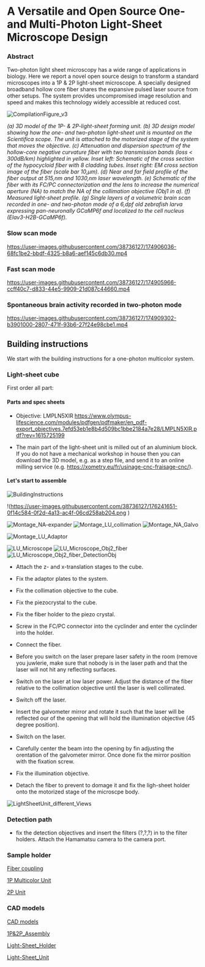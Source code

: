 # A Versatile and Open Source One- and Multi-Photon Light-Sheet Microscope Design

### Abstract
Two-photon light sheet microscopy has a wide range of applications in biology. Here we report a novel open source design to transform a standard microscopes into a 1P \& 2P light-sheet microscope. A specially designed broadband hollow core fiber shares the expansive pulsed laser source from other setups. The system provides uncompromised image resolution and speed and makes this technology widely accessible at reduced cost.

![CompilationFigure_v3](https://user-images.githubusercontent.com/38736127/174906572-d85802cc-6171-40a8-a8f5-7138b5235d8f.png)

*(a) 3D model of the 1P- \& 2P-light-sheet forming unit. (b) 3D design model showing how the one- and two-photon light-sheet unit is mounted on the Scientifica scope. The unit is attached to the motorized stage of the system that moves the objective. (c) Attenuation and dispersion spectrum of the hollow-core negative curvature fiber with two transmission bands (loss $<$ 300dB/km) highlighted in yellow. Inset left: Schematic of the cross section of the hypocycloid fiber with 8 cladding tubes. Inset right: EM cross section image of the fiber (scale bar 10\,$\mu$m). (d) Near and far field profile of the fiber output at 515\,nm and 1030\,nm laser wavelength. (e) Schematic of the fiber with its FC/PC connectorization and the lens to increase the numerical aperture (NA) to match the NA of the collimation objective (Obj1 in a). (f) Measured light-sheet profile. (g) Single layers of a volumetric brain scan recorded in one- and two-photon mode of a 6\,dpf old zebrafish larva expressing pan-neuronally GCaMP6f and localized to the cell nucleus (Elav3-H2B-GCaMP6f).*


### Slow scan mode

https://user-images.githubusercontent.com/38736127/174906036-68fc1be2-bbdf-4325-b8a6-aef145c6db30.mp4

### Fast scan mode

https://user-images.githubusercontent.com/38736127/174905966-ccff40c7-d833-44e5-9909-21d087c44660.mp4



### Spontaneous brain activity recorded in two-photon mode



https://user-images.githubusercontent.com/38736127/174909302-b3901000-2807-471f-93b6-27f24e98cbe1.mp4

## Building instructions


We start with the building instructions for a one-photon multicolor system. 



### Light-sheet cube



First order all part:

#### Parts and spec sheets
* Objective: LMPLN5XIR
https://www.olympus-lifescience.com/modules/pdfgen/pdfmaker/en_pdf-export_objectives.7efd53eb1e8b4d509bc1bbe2184a7e28/LMPLN5XIR.pdf?rev=1615725199


* The main part of the light-sheet unit is  milled out of an aluminium block. If you do not have a mechanical workshop in house then you can download the 3D model, e.g. as a step file, and send it to an online milling service (e.g. https://xometry.eu/fr/usinage-cnc-fraisage-cnc/). 


#### Let's start to assemble



![BuildingInstructions](https://user-images.githubusercontent.com/38736127/176246435-6fac2192-8932-4ac4-a85b-36d63835c25d.png)

!(https://user-images.githubusercontent.com/38736127/176241651-0f14c584-0f2d-4a13-ac4f-06cd258ab204.png )


![Montage_NA-expander](https://user-images.githubusercontent.com/38736127/176241706-8856b31e-ee73-419c-9677-609d441503f4.png)
![Montage_LU_collimation](https://user-images.githubusercontent.com/38736127/176241781-ad4691f0-ce67-4bda-99ca-3249b830603f.png)
![Montage_NA_Galvo](https://user-images.githubusercontent.com/38736127/176241794-96122dbd-1c0f-4f54-9025-3fe8f1265f4c.png)

![Montage_LU_Adaptor](https://user-images.githubusercontent.com/38736127/176241612-6130ca6c-d9a6-429c-947d-0d4d7cc30bd9.png)

![LU_Microscope](https://user-images.githubusercontent.com/38736127/176241870-3b6203d5-44d8-4415-9622-d4fd1ee4158f.png)
![LU_Microscope_Obj2_fiber](https://user-images.githubusercontent.com/38736127/176241889-afbbee36-ce74-445f-86bf-2d7629de51b2.png)
![LU_Microscope_Obj2_fiber_DetectionObj](https://user-images.githubusercontent.com/38736127/176241910-429d99b9-ff94-4353-9ebd-89a422d332b6.png)



* Attach the z- and x-translation stages to the cube. 

* Fix the adaptor plates to the system.

* Fix the collimation objective to the cube. 

* Fix the piezocrystal to the cube. 

* Fix the fiber holder to the piezo crystal.

* Screw in the FC/PC connector into the cyclinder and enter the cyclinder into the holder. 


* Connect the fiber. 

* Before you switch on the laser prepare laser safety in the room (remove you juwlerie, make sure that nobody is in the laser path and that the laser will not hit any reflecting surfaces. 

* Switch on the laser at low laser power. Adjust the distance of the fiber relative to the collimation objective until the laser is well collimated. 

* Switch off the laser. 

* Insert the galvometer mirror and rotate it such that the laser will be reflected our of the opening that will hold the illumination objective (45 degree position). 

* Switch on the laser.

* Carefully center the beam into the opening by fin adjusting the orentation of the galvometer mirror. Once done fix the mirror position with the fixation screw. 

* Fix the illumination objective.

* Detach the fiber to prevent to domage it and fix the ligh-sheet holder onto the motorized stage of the microscpe body.

![LightSheetUnit_different_Views](https://user-images.githubusercontent.com/38736127/175005382-7465c87b-a4d5-4bc8-8349-bc513ecaa548.png)


### Detection path

* fix the detection objectives and insert the filters (?,?,?) in to the filter holders. Attach the Hamamatsu camera to the camera port. 


### Sample holder






















[Fiber coupling](Fiber_coupling)

[1P Multicolor Unit](1P_Multicolor_Unit)


[2P Unit](2P_Unit)





### CAD models

[CAD models](CAD_models)

[1P&2P_Assembly](CAD_models/1P&2P_Assembly.stl)

[Light-Sheet_Holder](CAD_models/Light-Sheet_Holder_Assembly_v3.stl)

[Light-Sheet_Unit](CAD_models/Light-Sheet_Unit_Assembly_v6.stl)


